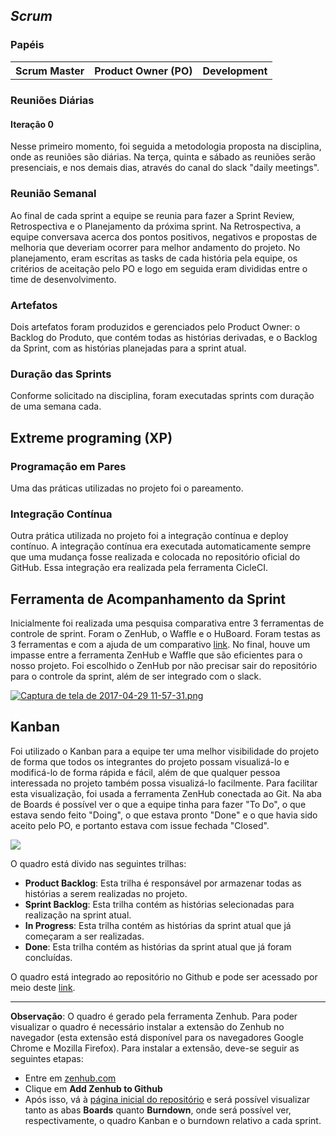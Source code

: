 ## _Scrum_

### Papéis

<table class="tg">
  <tr>
    <th class="tg-30rh">Scrum Master</th>
    <th class="tg-5frq">Product Owner (PO)</th>
    <th class="tg-5frq">Development</th>
  </tr>
  <tr>
  </tr>
</table>

### Reuniões Diárias

#### Iteração 0

Nesse primeiro momento, foi seguida a metodologia proposta na disciplina, onde as reuniões são diárias. Na terça, quinta e sábado as reuniões serão presenciais, e nos demais dias, através do canal do slack "daily meetings".

### Reunião Semanal

Ao final de cada sprint a equipe se reunia para fazer a Sprint Review, Retrospectiva e o Planejamento da próxima sprint. Na Retrospectiva, a equipe conversava acerca dos pontos positivos, negativos e propostas de melhoria que deveriam ocorrer para melhor andamento do projeto. No planejamento, eram escritas as tasks de cada história pela equipe, os critérios de aceitação pelo PO e logo em seguida eram divididas entre o time de desenvolvimento.

### Artefatos

Dois artefatos foram produzidos e gerenciados pelo Product Owner: o Backlog do Produto, que contém todas as histórias derivadas, e o Backlog da Sprint, com as histórias planejadas para a sprint atual.

### Duração das Sprints

Conforme solicitado na disciplina, foram executadas sprints com duração de uma semana cada.

## Extreme programing (XP)

### Programação em Pares

Uma das práticas utilizadas no projeto foi o pareamento.

### Integração Contínua

Outra prática utilizada no projeto foi a integração contínua e deploy contínuo. A integração contínua era executada automaticamente sempre que uma mudança fosse realizada e colocada no repositório oficial do GitHub. Essa integração era realizada pela ferramenta CicleCI. 


## Ferramenta de Acompanhamento da Sprint

Inicialmente foi realizada uma pesquisa comparativa entre 3 ferramentas de controle de sprint. Foram o ZenHub, o Waffle e o HuBoard. Foram testas as 3 ferramentas e com a ajuda de um comparativo [link](https://stackshare.io/stackups/huboard-vs-waffle-io-vs-zenhub). No final, houve um impasse entre a ferramenta ZenHub e Waffle que são eficientes para o nosso projeto. Foi escolhido o ZenHub por não precisar sair do repositório para o controle da sprint, além de ser integrado com o slack.

[![Captura de tela de 2017-04-29 11-57-31.png](https://s23.postimg.org/6olmz8hbv/Captura_de_tela_de_2017-04-29_11-57-31.png)](https://postimg.org/image/lxbkd0b07/)


## Kanban

Foi utilizado o Kanban para a equipe ter uma melhor visibilidade do projeto de forma que todos os integrantes do projeto possam visualizá-lo e modificá-lo de forma rápida e fácil, além de que qualquer pessoa interessada no projeto também possa visualizá-lo facilmente. Para facilitar esta visualização, foi usada a ferramenta ZenHub conectada ao Git. Na aba de Boards é possível ver o que a equipe tinha para fazer "To Do", o que estava sendo feito "Doing", o que estava pronto "Done" e o que havia sido aceito pelo PO, e portanto estava com issue fechada "Closed".

![](https://raw.githubusercontent.com/wiki/fga-gpp-mds/2016.2-Time02-Jardim-Botanico-Mobile/imagens/kanban.png)

O quadro está divido nas seguintes trilhas:
* **Product Backlog**: Esta trilha é responsável por armazenar todas as histórias a serem realizadas no projeto.
* **Sprint Backlog**: Esta trilha contém as histórias selecionadas para realização na sprint atual.
* **In Progress**: Esta trilha contém as histórias da sprint atual que já começaram a ser realizadas.
* **Done**: Esta trilha contém as histórias da sprint atual que já foram concluídas.

O quadro está integrado ao repositório no Github e pode ser acessado por meio deste [link](https://github.com/fga-gpp-mds/2017.1-OndeE-UnB#boards?repos=85082265).

----------------------------

**Observação**: O quadro é gerado pela ferramenta Zenhub. Para poder visualizar o quadro é necessário instalar  a extensão do Zenhub no navegador (esta extensão está disponível para os navegadores Google Chrome e Mozilla Firefox). Para instalar a extensão, deve-se seguir as seguintes etapas:
* Entre em [zenhub.com](https://zenhub.com)
* Clique em **Add Zenhub to Github**
* Após isso, vá à [página inicial do repositório](https://github.com/fga-gpp-mds/2017.1-OndeE-UnB/) e será possível visualizar tanto as abas **Boards** quanto **Burndown**, onde será possível ver, respectivamente, o quadro Kanban e o burndown relativo a cada sprint.
